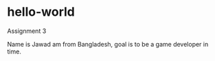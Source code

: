 # hello-world
Assignment 3

Name is Jawad am from Bangladesh, goal is to be a game developer in time.
